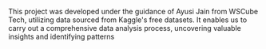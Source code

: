 This project was developed under the guidance of Ayusi Jain from WSCube Tech, utilizing data sourced from Kaggle's free datasets. 
It enables us to carry out a comprehensive data analysis process, uncovering valuable insights and identifying patterns
